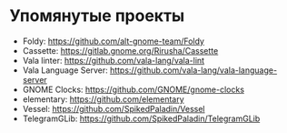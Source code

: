 # Упомянутые проекты
- Foldy: https://github.com/alt-gnome-team/Foldy
- Cassette: https://gitlab.gnome.org/Rirusha/Cassette
- Vala linter: https://github.com/vala-lang/vala-lint
- Vala Language Server: https://github.com/vala-lang/vala-language-server
- GNOME Clocks: https://github.com/GNOME/gnome-clocks
- elementary: https://github.com/elementary
- Vessel: https://github.com/SpikedPaladin/Vessel
- TelegramGLib: https://github.com/SpikedPaladin/TelegramGLib